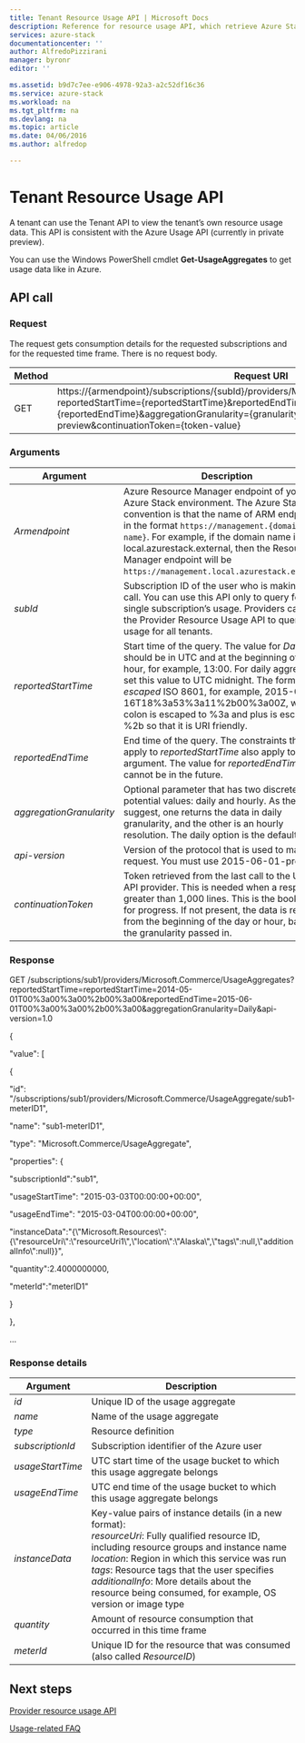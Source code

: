 ```yaml
---
title: Tenant Resource Usage API | Microsoft Docs
description: Reference for resource usage API, which retrieve Azure Stack usage information.
services: azure-stack
documentationcenter: ''
author: AlfredoPizzirani
manager: byronr
editor: ''

ms.assetid: b9d7c7ee-e906-4978-92a3-a2c52df16c36
ms.service: azure-stack
ms.workload: na
ms.tgt_pltfrm: na
ms.devlang: na
ms.topic: article
ms.date: 04/06/2016
ms.author: alfredop

---
```

# Tenant Resource Usage API
A tenant can use the Tenant API to view the tenant’s own resource usage
data. This API is consistent with the Azure Usage API (currently in
private preview).

You can use the Windows PowerShell cmdlet **Get-UsageAggregates** to get
usage data like in Azure.

## API call
### Request
The request gets consumption details for the requested subscriptions and
for the requested time frame. There is no request body.

| **Method** | **Request URI** |
| --- | --- |
| GET |https://{armendpoint}/subscriptions/{subId}/providers/Microsoft.Commerce/usageAggregates?reportedStartTime={reportedStartTime}&reportedEndTime={reportedEndTime}&aggregationGranularity={granularity}&api-version=2015-06-01-preview&continuationToken={token-value} |

### Arguments
| **Argument** | **Description** |
| --- | --- |
| *Armendpoint* |Azure Resource Manager endpoint of your Azure Stack environment. The Azure Stack convention is that the name of ARM endpoint is in the format `https://management.{domain-name}`. For example, if the domain name is local.azurestack.external, then the Resource Manager  endpoint will be `https://management.local.azurestack.external`. |
| *subId* |Subscription ID of the user who is making the call. You can use this API only to query for a single subscription’s usage. Providers can use the Provider Resource Usage API to query usage for all tenants. |
| *reportedStartTime* |Start time of the query. The value for *DateTime* should be in UTC and at the beginning of the hour, for example, 13:00. For daily aggregation, set this value to UTC midnight. The format is *escaped* ISO 8601, for example, 2015-06-16T18%3a53%3a11%2b00%3a00Z, where colon is escaped to %3a and plus is escaped to %2b so that it is URI friendly. |
| *reportedEndTime* |End time of the query. The constraints that apply to *reportedStartTime* also apply to this argument. The value for *reportedEndTime* cannot be in the future. |
| *aggregationGranularity* |Optional parameter that has two discrete potential values: daily and hourly. As the values suggest, one returns the data in daily granularity, and the other is an hourly resolution. The daily option is the default. |
| *api-version* |Version of the protocol that is used to make this request. You must use 2015-06-01-preview. |
| *continuationToken* |Token retrieved from the last call to the Usage API provider. This is needed when a response is greater than 1,000 lines. This is the bookmark for progress. If not present, the data is retrieved from the beginning of the day or hour, based on the granularity passed in. |

### Response
GET
/subscriptions/sub1/providers/Microsoft.Commerce/UsageAggregates?reportedStartTime=reportedStartTime=2014-05-01T00%3a00%3a00%2b00%3a00&reportedEndTime=2015-06-01T00%3a00%3a00%2b00%3a00&aggregationGranularity=Daily&api-version=1.0

{

"value": \[

{

"id":
"/subscriptions/sub1/providers/Microsoft.Commerce/UsageAggregate/sub1-meterID1",

"name": "sub1-meterID1",

"type": "Microsoft.Commerce/UsageAggregate",

"properties": {

"subscriptionId":"sub1",

"usageStartTime": "2015-03-03T00:00:00+00:00",

"usageEndTime": "2015-03-04T00:00:00+00:00",

"instanceData":"{\\"Microsoft.Resources\\":{\\"resourceUri\\":\\"resourceUri1\\",\\"location\\":\\"Alaska\\",\\"tags\\":null,\\"additionalInfo\\":null}}",

"quantity":2.4000000000,

"meterId":"meterID1"

}

},

…

### Response details
| **Argument** | **Description** |
| --- | --- |
| *id* |Unique ID of the usage aggregate |
| *name* |Name of the usage aggregate |
| *type* |Resource definition |
| *subscriptionId* |Subscription identifier of the Azure user |
| *usageStartTime* |UTC start time of the usage bucket to which this usage aggregate belongs |
| *usageEndTime* |UTC end time of the usage bucket to which this usage aggregate belongs |
| *instanceData* |Key-value pairs of instance details (in a new format):<br>  *resourceUri*: Fully qualified resource ID, including resource groups and instance name <br>  *location*: Region in which this service was run <br>  *tags*: Resource tags that the user specifies <br>  *additionalInfo*: More details about the resource being consumed, for example, OS version or image type |
| *quantity* |Amount of resource consumption that occurred in this time frame |
| *meterId* |Unique ID for the resource that was consumed (also called *ResourceID*) |

## Next steps
[Provider resource usage API](azure-stack-provider-resource-api.md)

[Usage-related FAQ](azure-stack-usage-related-faq.md)

